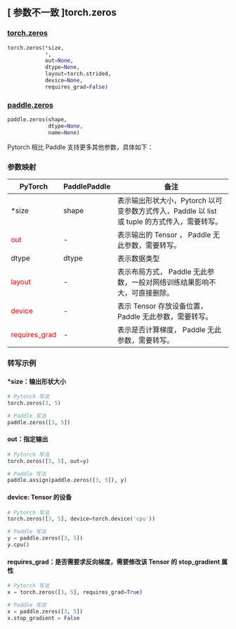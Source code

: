 ## [ 参数不一致 ]torch.zeros
### [torch.zeros](https://pytorch.org/docs/stable/generated/torch.zeros.html?highlight=zeros#torch.zeros)

```python
torch.zeros(*size,
            *,
            out=None,
            dtype=None,
            layout=torch.strided,
            device=None,
            requires_grad=False)
```

### [paddle.zeros](https://www.paddlepaddle.org.cn/documentation/docs/zh/api/paddle/zeros_cn.html#zeros)

```python
paddle.zeros(shape,
             dtype=None,
             name=None)
```

Pytorch 相比 Paddle 支持更多其他参数，具体如下：
### 参数映射
| PyTorch       | PaddlePaddle | 备注                                                   |
| ------------- | ------------ | ------------------------------------------------------ |
| *size         | shape        | 表示输出形状大小，Pytorch 以可变参数方式传入，Paddle 以 list 或 tuple 的方式传入，需要转写。       |
| <font color='red'> out </font> | -  | 表示输出的 Tensor ， Paddle 无此参数，需要转写。    |
| dtype | dtype | 表示数据类型 |
| <font color='red'> layout </font> | -       | 表示布局方式， Paddle 无此参数，一般对网络训练结果影响不大，可直接删除。  |
| <font color='red'> device </font>     | -       | 表示 Tensor 存放设备位置，Paddle 无此参数，需要转写。 |
| <font color='red'> requires_grad </font> | -       | 表示是否计算梯度， Paddle 无此参数，需要转写。 |


### 转写示例
#### *size：输出形状大小
```python
# Pytorch 写法
torch.zeros(3, 5)

# Paddle 写法
paddle.zeros([3, 5])
```

#### out：指定输出
```python
# Pytorch 写法
torch.zeros([3, 5], out=y)

# Paddle 写法
paddle.assign(paddle.zeros([3, 5]), y)
```

#### device: Tensor 的设备
```python
# Pytorch 写法
torch.zeros([3, 5], device=torch.device('cpu'))

# Paddle 写法
y = paddle.zeros([3, 5])
y.cpu()
```

#### requires_grad：是否需要求反向梯度，需要修改该 Tensor 的 stop_gradient 属性
```python
# Pytorch 写法
x = torch.zeros([3, 5], requires_grad=True)

# Paddle 写法
x = paddle.zeros([3, 5])
x.stop_gradient = False
```
